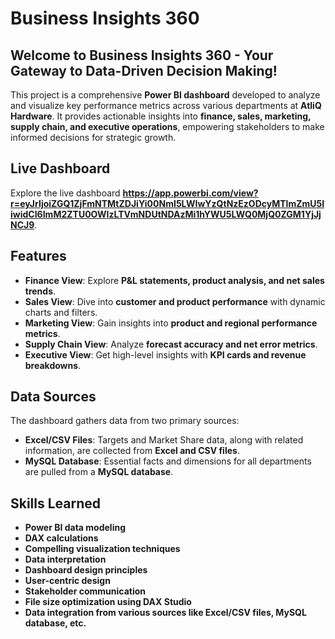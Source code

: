# Business Insights 360

## Welcome to Business Insights 360 - Your Gateway to Data-Driven Decision Making!

This project is a comprehensive **Power BI dashboard** developed to analyze and visualize key performance metrics across various departments at **AtliQ Hardware**. It provides actionable insights into **finance, sales, marketing, supply chain, and executive operations**, empowering stakeholders to make informed decisions for strategic growth.

## Live Dashboard
Explore the live dashboard **https://app.powerbi.com/view?r=eyJrIjoiZGQ1ZjFmNTMtZDJiYi00NmI5LWIwYzQtNzEzODcyMTlmZmU5IiwidCI6ImM2ZTU0OWIzLTVmNDUtNDAzMi1hYWU5LWQ0MjQ0ZGM1YjJjNCJ9**.

## Features
- **Finance View**: Explore **P&L statements, product analysis, and net sales trends**.
- **Sales View**: Dive into **customer and product performance** with dynamic charts and filters.
- **Marketing View**: Gain insights into **product and regional performance metrics**.
- **Supply Chain View**: Analyze **forecast accuracy and net error metrics**.
- **Executive View**: Get high-level insights with **KPI cards and revenue breakdowns**.

## Data Sources
The dashboard gathers data from two primary sources:

- **Excel/CSV Files**: Targets and Market Share data, along with related information, are collected from **Excel and CSV files**.
- **MySQL Database**: Essential facts and dimensions for all departments are pulled from a **MySQL database**.

## Skills Learned
- **Power BI data modeling**
- **DAX calculations**
- **Compelling visualization techniques**
- **Data interpretation**
- **Dashboard design principles**
- **User-centric design**
- **Stakeholder communication**
- **File size optimization using DAX Studio**
- **Data integration from various sources like Excel/CSV files, MySQL database, etc.**

